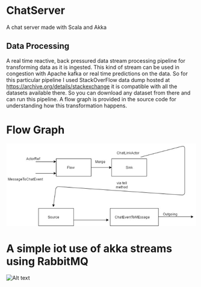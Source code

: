 # ChatServer
A chat server made with Scala and Akka

## Data Processing
A real time reactive, back pressured data stream processing pipeline for transforming data as it is ingested. This kind of stream can be used in congestion with Apache kafka or real time predictions on the data. So for this particular pipeline I used StackOverFlow data dump 
hosted at https://archive.org/details/stackexchange it is compatible with all the datasets available there. So you can download any dataset from there and can run this pipeline. A flow graph is provided in the source code for understanding how this transformation happens.

# Flow Graph
![Alt text](FlowGraph.jpg?raw=true "Optional Title")

# A simple iot use of akka streams using RabbitMQ
![Alt text](iot.png?raw=true "Optional Title")
